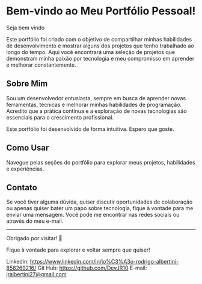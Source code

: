 # Bem-vindo ao Meu Portfólio Pessoal!

Seja bem vindo

Este portfólio foi criado com o objetivo de compartilhar minhas habilidades de desenvolvimento e mostrar alguns dos projetos que tenho trabalhado ao longo do tempo. Aqui você encontrará uma seleção de projetos que demonstram minha paixão por tecnologia e meu compromisso em aprender e melhorar constantemente.

## Sobre Mim

Sou um desenvolvedor entusiasta, sempre em busca de aprender novas ferramentas, técnicas e melhorar minhas habilidades de programação. Acredito que a prática contínua e a exploração de novas tecnologias são essenciais para o crescimento profissional. 

Este portfólio foi desenvolvido de forma intuitiva. Espero que goste.

## Como Usar

Navegue pelas seções do portfólio para explorar meus projetos, habilidades e experiências.

## Contato

Se você tiver alguma dúvida, quiser discutir oportunidades de colaboração ou apenas quiser bater um papo sobre tecnologia, fique à vontade para me enviar uma mensagem. Você pode me encontrar nas redes sociais ou através do meu e-mail.

---

Obrigado por visitar! 🚀

Fique à vontade para explorar e voltar sempre que quiser!

Linkedin: https://www.linkedin.com/in/jo%C3%A3o-rodrigo-albertini-858269216/
Git Hub: https://github.com/DevJR10
E-mail: jralbertini27@gmail.com

